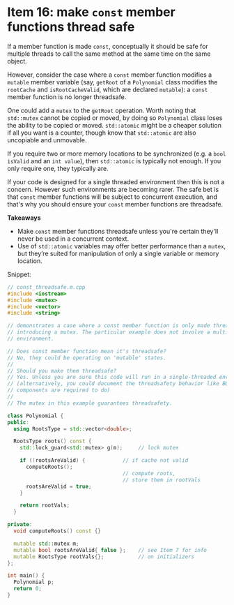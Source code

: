 # Item 16: make `const` member functions thread safe

If a member function is made `const`, conceptually it should be safe for multiple threads to call the same method at the same time on the same object.

However, consider the case where a `const` member function modifies a `mutable` member variable (say, `getRoot` of a `Polynomial` class modifies the `rootCache` and `isRootCacheValid`, which are declared `mutable`): a `const` member function is no longer threadsafe.

One could add a `mutex` to the `getRoot` operation. Worth noting that `std::mutex` cannot be copied or moved, by doing so `Polynomial` class loses the ability to be copied or moved. `std::atomic` might be a cheaper solution if all you want is a counter, though know that `std::atomic` are also uncopiable and unmovable.

If you require two or more memory locations to be synchronized (e.g. a `bool isValid` and an `int value`), then `std::atomic` is typically not enough.
If you only require one, they typically are.

If your code is designed for a single threaded environment then this is not a concern.
However such environments are becoming rarer.
The safe bet is that `const` member functions will be subject to concurrent execution, and that's why you should ensure your `const` member functions are threadsafe.

**Takeaways**
* Make `const` member functions threadsafe unless you're certain they'll never be used in a concurrent context.
* Use of `std::atomic` variables may offer better performance than a `mutex`, but they’re suited for manipulation of only a single variable or memory location.


Snippet:
```cpp
// const_threadsafe.m.cpp
#include <iostream>
#include <mutex>
#include <vector>
#include <string>

// demonstrates a case where a const member function is only made threadsafe by
// introducing a mutex. The particular example does not involve a multi-threaded
// environment.

// Does const member function mean it's threadsafe?
// No, they could be operating on 'mutable' states.
//
// Should you make them threadsafe?
// Yes. Unless you are sure this code will run in a single-threaded environment.
// (alternatively, you could document the threadsafety behavior like BDE
// components are required to do)
//
// The mutex in this example guarantees threadsafety.

class Polynomial {
public:
  using RootsType = std::vector<double>;

  RootsType roots() const {
    std::lock_guard<std::mutex> g(m);     // lock mutex

    if (!rootsAreValid) {            // if cache not valid
      computeRoots();
                                     // compute roots,
                                     // store them in rootVals
      rootsAreValid = true;
    }

    return rootVals;
  }

private:
  void computeRoots() const {}

  mutable std::mutex m;
  mutable bool rootsAreValid{ false };    // see Item 7 for info
  mutable RootsType rootVals{};           // on initializers
};

int main() {
  Polynomial p;
  return 0;
}

```
